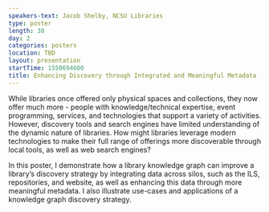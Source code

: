 ```yaml
---
speakers-text: Jacob Shelby, NCSU Libraries
type: poster
length: 30
day: 2
categories: posters
location: TBD
layout: presentation
startTime: 1550694600
title: Enhancing Discovery through Integrated and Meaningful Metadata
---
```

While libraries once offered only physical spaces and collections, they now offer much more - people with knowledge/technical expertise, event programming, services, and technologies that support a variety of activities. However, discovery tools and search engines have limited understanding of the dynamic nature of libraries. How might libraries leverage modern technologies to make their full range of offerings more discoverable through local tools, as well as web search engines?

In this poster, I demonstrate how a library knowledge graph can improve a library’s discovery strategy by integrating data across silos, such as the ILS, repositories, and website, as well as enhancing this data through more meaningful metadata. I also illustrate use-cases and applications of a knowledge graph discovery strategy.
